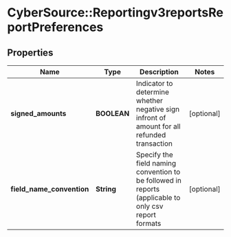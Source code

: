 # CyberSource::Reportingv3reportsReportPreferences

## Properties
Name | Type | Description | Notes
------------ | ------------- | ------------- | -------------
**signed_amounts** | **BOOLEAN** | Indicator to determine whether negative sign infront of amount for all refunded transaction | [optional] 
**field_name_convention** | **String** | Specify the field naming convention to be followed in reports (applicable to only csv report formats | [optional] 


